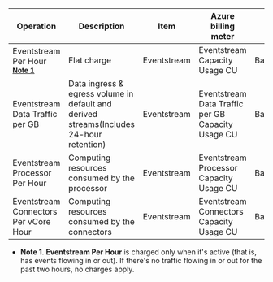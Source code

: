 | Operation                       | Description                               | Item         | Azure billing meter        | Type       |
| ------------------------------- | ----------------------------------------- | ------------ | -------------------------- | ---------- |
| Eventstream Per Hour <sup>**[Note 1](#Note-1)**</sup>           | Flat charge  | Eventstream | Eventstream Capacity Usage CU               | Background |
| Eventstream Data Traffic per GB | Data ingress & egress volume in default and derived streams(Includes 24-hour retention)| Eventstream | Eventstream Data Traffic per GB Capacity Usage CU | Background |
| Eventstream Processor Per Hour  |Computing resources consumed by the processor| Eventstream | Eventstream Processor Capacity Usage CU    | Background |
| Eventstream Connectors Per vCore Hour  | Computing resources consumed by the connectors |Eventstream | Eventstream Connectors Capacity Usage CU | Background |

* <a id="Note-1"></a>**Note 1**. **Eventstream Per Hour** is charged only when it's active (that is, has events flowing in or out). If there's no traffic flowing in or out for the past two hours, no charges apply.